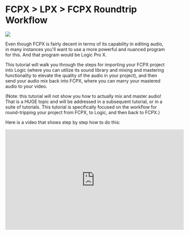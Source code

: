 # FCPX > LPX > FCPX Roundtrip Workflow

![](https://files.slack.com/files-pri/T0HTW3H0V-F014ES2C0QP/screen_shot_2020-06-04_at_4.05.57_pm.png?pub_secret=1ab3e981dd)

Even though FCPX is fairly decent in terms of its capability in editing audio, in many instances you'll want to use a more powerful and nuanced program for this. And that program would be Logic Pro X.

This tutorial will walk you through the steps for importing your FCPX project into Logic (where you can utilize its sound library and mixing and mastering functionality to elevate the quality of the audio in your project), and then send your audio mix back into FCPX, where you can marry your mastered audio to your video.

(Note: this tutorial will not show you how to actually mix and master audio! That is a HUGE topic and will be addressed in a subsequent tutorial, or in a suite of tutorials. This tutorial is specifically focused on the workflow for round-tripping your project from FCPX, to Logic, and then back to FCPX.)

Here is a video that shows step by step how to do this:

<iframe width="560" height="315" src="https://www.youtube.com/embed/5fTXyvdzY8g" frameborder="0" allow="accelerometer; autoplay; encrypted-media; gyroscope; picture-in-picture" allowfullscreen></iframe>

